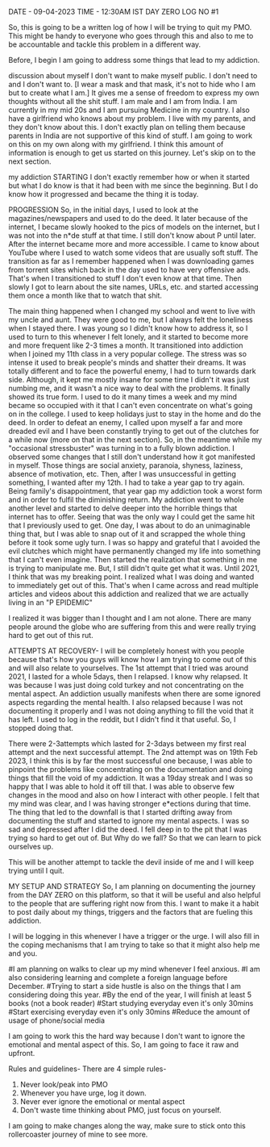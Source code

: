 
DATE - 09-04-2023 TIME - 12:30AM IST 					DAY ZERO													LOG NO #1
 
So, this is going to be a written log of how I will be trying to quit my PMO. 
This might be handy to everyone who goes through this and also to me to be accountable and tackle this problem in a different way. 
 
Before, I begin I am going to address some things that lead to my addiction.
 
 
discussion about myself
I don't want to make myself public. I don't need to and I don't want to. 
[I wear a mask and that mask, it's not to hide who I am but to create what I am.]
It gives me a sense of freedom to express my own thoughts without all the shit stuff. 
I am male and I am from India. I am currently in my mid 20s and I am pursuing Medicine in my country. I also have a girlfriend who knows about my problem. I live with my parents, and they don't know about this. 
I don't exactly plan on telling them because parents in India are not supportive of this kind of stuff. I am going to work on this on my own along with my girlfriend. 
I think this amount of information is enough to get us started on this journey. Let's skip on to the next section. 
 
my addiction 
STARTING
I don't exactly remember how or when it started but what I do know is that it had been with me since the beginning.
But I do know how it progressed and became the thing it is today. 
 
PROGRESSION
So, in the initial days, I used to look at the magazines/newspapers and used to do the deed. It later because of the internet, I became slowly hooked to the pics of models on the internet, but I was not into the n*de stuff at that time. I still don't know about P until later. 
After the internet became more and more accessible.
I came to know about YouTube where I used to watch some videos that are usually soft stuff. 
The transition as far as I remember happened when I was downloading games from torrent sites which back in the day used to have very offensive ads. That's when I transitioned to stuff I don't even know at that time. 
Then slowly I got to learn about the site names, URLs, etc. and started accessing them once a month like that to watch that shit. 
 
The main thing happened when I changed my school and went to live with my uncle and aunt. They were good to me, but I always felt the loneliness when I stayed there. I was young so I didn't know how to address it, so I used to turn to this whenever I felt lonely, and it started to become more and more frequent like 2-3 times a month. 
It transitioned into addiction when I joined my 11th class in a very popular college. The stress was so intense it used to break people's minds and shatter their dreams. It was totally different and to face the powerful enemy, I had to turn towards dark side. 
Although, it kept me mostly insane for some time I didn't it was just numbing me, and it wasn't a nice way to deal with the problems. 
It finally showed its true form. I used to do it many times a week and my mind became so occupied with it that I can't even concentrate on what's going on in the college. 
I used to keep holidays just to stay in the home and do the deed.
In order to defeat an enemy, I called upon myself a far and more dreaded evil and I have been constantly trying to get out of the clutches for a while now (more on that in the next section). 
So, in the meantime while my "occasional stressbuster" was turning in to a fully blown addiction. I observed some changes that I still don't understand how it got manifested in myself. 
Those things are social anxiety, paranoia, shyness, laziness, absence of motivation, etc. 
Then, after I was unsuccessful in getting something, I wanted after my 12th. I had to take a year gap to try again. Being family's disappointment, that year gap my addiction took a worst form and in order to fulfil the diminishing return. My addiction went to whole another level and started to delve deeper into the horrible things that internet has to offer. Seeing that was the only way I could get the same hit that I previously used to get. 
One day, I was about to do an unimaginable thing that, but I was able to snap out of it and scrapped the whole thing before it took some ugly turn. I was so happy and grateful that I avoided the evil clutches which might have permanently changed my life into something that I can't even imagine. 
Then started the realization that something in me is trying to manipulate me. But, I still didn't quite get what it was. 
Until 2021, I think that was my breaking point. I realized what I was doing and wanted to immediately get out of this. That's when I came across and read multiple articles and videos about this addiction and realized that we are actually living in an "P EPIDEMIC"
 
I realized it was bigger than I thought and I am not alone. There are many people around the globe who are suffering from this and were really trying hard to get out of this rut. 
 
ATTEMPTS AT RECOVERY- 
I will be completely honest with you people because that's how you guys will know how I am trying to come out of this and will also relate to yourselves. 
The 1st attempt that I tried was around 2021, I lasted for a whole 5days, then I relapsed. I know why relapsed. It was because I was just doing cold turkey and not concentrating on the mental aspect. An addiction usually manifests when there are some ignored aspects regarding the mental health. I also relapsed because I was not documenting it properly and I was not doing anything to fill the void that it has left. I used to log in the reddit, but I didn't find it that useful. So, I stopped doing that. 
 
There were 2-3attempts which lasted for 2-3days between my first real attempt and the next successful attempt. 
The 2nd attempt was on 19th Feb 2023, I think this is by far the most successful one because, I was able to pinpoint the problems like concentrating on the documentation and doing things that fill the void of my addiction. It was a 19day streak and I was so happy that I was able to hold it off till that. I was able to observe few changes in the mood and also on how I interact with other people. I felt that my mind was clear, and I was having stronger e*ections during that time. The thing that led to the downfall is that I started drifting away from documenting the stuff and started to ignore my mental aspects. I was so sad and depressed after I did the deed. 
I fell deep in to the pit that I was trying so hard to get out of. 
But
Why do we fall?
So that we can learn to pick ourselves up.
 
This will be another attempt to tackle the devil inside of me and I will keep trying until I quit. 
 
 
MY SETUP AND STRATEGY
So, 
I am planning on documenting the journey from the DAY ZERO on this platform, so that it will be useful and also helpful to the people that are suffering right now from this. I want to make it a habit to post daily about my things, triggers and the factors that are fueling this addiction. 
 
I will be logging in this whenever I have a trigger or the urge. I will also fill in the coping mechanisms that I am trying to take so that it might also help me and you. 
 
#I am planning on walks to clear up my mind whenever I feel anxious. 
#I am also considering learning and complete a foreign language before December. 
#Trying to start a side hustle is also on the things that I am considering doing this year. 
#By the end of the year, I will finish at least 5 books (not a book reader)
#Start studying everyday even it's only 30mins
#Start exercising everyday even it's only 30mins
#Reduce the amount of usage of phone/social media
 
I am going to work this the hard way because I don't want to ignore the emotional and mental aspect of this. So, I am going to face it raw and upfront. 
 
Rules and guidelines-
There are 4 simple rules-
1. Never look/peak into PMO
2. Whenever you have urge, log it down.
3. Never ever ignore the emotional or mental aspect
4. Don't waste time thinking about PMO, just focus on yourself. 
 
I am going to make changes along the way, make sure to stick onto this rollercoaster journey of mine to see more.
